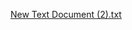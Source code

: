[New Text Document (2).txt](https://github.com/TatsianaMaltseva/MatrixOperations/files/6315903/New.Text.Document.2.txt)
